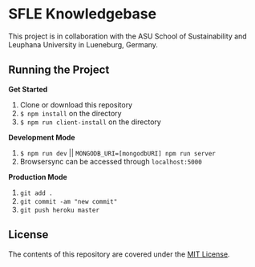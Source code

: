 # SFLE Knowledgebase

This project is in collaboration with the ASU School of Sustainability and Leuphana University in Lueneburg, Germany. 

## Running the Project

**Get Started**

1. Clone or download this repository
2. `$ npm install` on the directory
3. `$ npm run client-install` on the directory

**Development Mode**

1. `$ npm run dev` || `MONGODB_URI=[mongodbURI] npm run server`
3. Browsersync can be accessed through `localhost:5000`

**Production Mode**
1. `git add .`
2. `git commit -am "new commit"`
3. `git push heroku master`

## License

The contents of this repository are covered under the [MIT License](https://github.com/panza8484/capstone-slfe-knowledgebase/blob/master/LICENSE).
